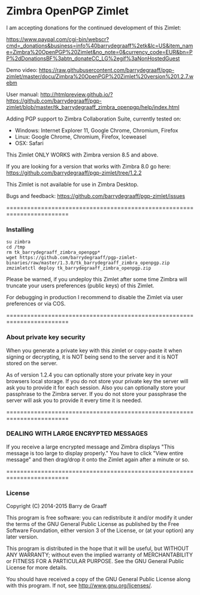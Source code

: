 Zimbra OpenPGP Zimlet
==========

I am accepting donations for the continued development of this Zimlet:

https://www.paypal.com/cgi-bin/webscr?cmd=_donations&business=info%40barrydegraaff%2etk&lc=US&item_name=Zimbra%20OpenPGP%20Zimlet&no_note=0&currency_code=EUR&bn=PP%2dDonationsBF%3abtn_donateCC_LG%2egif%3aNonHostedGuest

Demo video: https://raw.githubusercontent.com/barrydegraaff/pgp-zimlet/master/docu/Zimbra%20OpenPGP%20Zimlet%20version%201.2.7.webm

User manual: http://htmlpreview.github.io/?https://github.com/barrydegraaff/pgp-zimlet/blob/master/tk_barrydegraaff_zimbra_openpgp/help/index.html

Adding PGP support to Zimbra Collaboration Suite, currently tested on:
- Windows: Internet Explorer 11, Google Chrome, Chromium, Firefox
- Linux: Google Chrome, Chromium, Firefox, Iceweasel
- OSX: Safari

This Zimlet ONLY WORKS with Zimbra version 8.5 and above.

If you are looking for a version that works with Zimbra 8.0 go here:
https://github.com/barrydegraaff/pgp-zimlet/tree/1.2.2

This Zimlet is not available for use in Zimbra Desktop.

Bugs and feedback: https://github.com/barrydegraaff/pgp-zimlet/issues

========================================================================

### Installing

    su zimbra
    cd /tmp
    rm tk_barrydegraaff_zimbra_openpgp*
    wget https://github.com/barrydegraaff/pgp-zimlet-binaries/raw/master/1.3.0/tk_barrydegraaff_zimbra_openpgp.zip
    zmzimletctl deploy tk_barrydegraaff_zimbra_openpgp.zip

Please be warned, if you undeploy this Zimlet after some time Zimbra will truncate your users preferences (public keys) of this Zimlet.

For debugging in production I recommend to disable the Zimlet via user preferences or via COS.

========================================================================

### About private key security

When you generate a private key with this zimlet or copy-paste it when signing or decrypting, it is NOT being send to the server and it is NOT stored on the server.

As of version 1.2.4 you can optionally store your private key in your browsers local storage. If you do not store your private key the server will ask you to provide it for each session. Also you can optionally store your passphrase to the Zimbra server. If you do not store your passphrase the server will ask you to provide it every time it is needed.

========================================================================

### DEALING WITH LARGE ENCRYPTED MESSAGES

If you receive a large encrypted message and Zimbra displays "This message is too large to display properly." 
You have to click "View entire message" and then drag/drop it onto the Zimlet again after a minute or so. 

========================================================================

### License

Copyright (C) 2014-2015  Barry de Graaff

This program is free software: you can redistribute it and/or modify
it under the terms of the GNU General Public License as published by
the Free Software Foundation, either version 3 of the License, or
(at your option) any later version.

This program is distributed in the hope that it will be useful,
but WITHOUT ANY WARRANTY; without even the implied warranty of
MERCHANTABILITY or FITNESS FOR A PARTICULAR PURPOSE.  See the
GNU General Public License for more details.

You should have received a copy of the GNU General Public License
along with this program.  If not, see http://www.gnu.org/licenses/.
